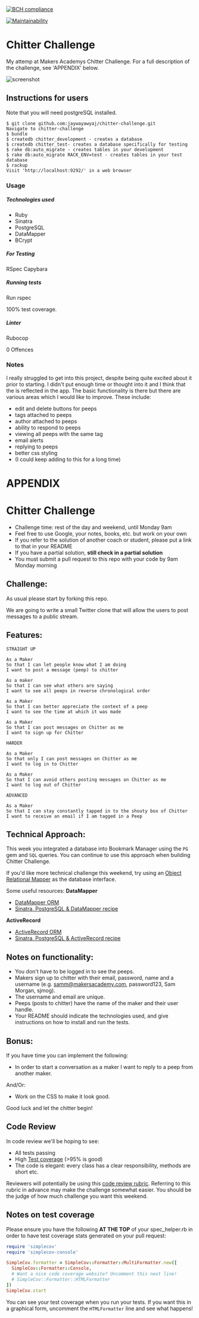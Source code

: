 [![BCH compliance](
  https://bettercodehub.com/edge/badge/jaywayawyaj/chitter-challenge?branch=master
  )](https://bettercodehub.com/)
  
  [![Maintainability](https://api.codeclimate.com/v1/badges/f5f7686d071d8ffa6f9d/maintainability)](https://codeclimate.com/github/jaywayawyaj/chitter-challenge/maintainability)

# Chitter Challenge
My attemp at Makers Academys Chitter Challenge. For a full description of the challenge, see 'APPENDIX' below.

![screenshot](https://github.com/jaywayawyaj/chitter-challenge/blob/master/public/Screen%20Shot%202019-01-13%20at%2023.39.39.png)

## Instructions for users

Note that you will need postgreSQL installed.

```
$ git clone github.com:jaywayawyaj/chitter-challenge.git
Navigate to chitter-challenge
$ bundle
$ createdb chitter_development - creates a database
$ createdb chitter_test- creates a database specifically for testing
$ rake db:auto_migrate - creates tables in your development
$ rake db:auto_migrate RACK_ENV=test - creates tables in your test database
$ rackup
Visit 'http://localhost:9292/' in a web browser
```

### Usage

##### Technologies used
- Ruby
- Sinatra
- PostgreSQL
- DataMapper
- BCrypt

##### For Testing
RSpec
Capybara
##### Running tests
Run rspec

100% test coverage.

##### Linter
Rubocop

0 Offences

### Notes
I really struggled to get into this project, despite being quite excited about it prior to starting. I didn't put enough time or thought into it and I think that the is reflected in the app. The basic functionality is there but there are various areas which I would like to improve. These include:
- edit and delete buttons for peeps
- tags attached to peeps
- author attached to peeps
- ability to respond to peeps
- viewing all peeps with the same tag
- email alerts
- replying to peeps
- better css styling
- (I could keep adding to this for a long time)


# APPENDIX

Chitter Challenge
=================

* Challenge time: rest of the day and weekend, until Monday 9am
* Feel free to use Google, your notes, books, etc. but work on your own
* If you refer to the solution of another coach or student, please put a link to that in your README
* If you have a partial solution, **still check in a partial solution**
* You must submit a pull request to this repo with your code by 9am Monday morning

Challenge:
-------

As usual please start by forking this repo.

We are going to write a small Twitter clone that will allow the users to post messages to a public stream.

Features:
-------

```
STRAIGHT UP

As a Maker
So that I can let people know what I am doing  
I want to post a message (peep) to chitter

As a maker
So that I can see what others are saying  
I want to see all peeps in reverse chronological order

As a Maker
So that I can better appreciate the context of a peep
I want to see the time at which it was made

As a Maker
So that I can post messages on Chitter as me
I want to sign up for Chitter

HARDER

As a Maker
So that only I can post messages on Chitter as me
I want to log in to Chitter

As a Maker
So that I can avoid others posting messages on Chitter as me
I want to log out of Chitter

ADVANCED

As a Maker
So that I can stay constantly tapped in to the shouty box of Chitter
I want to receive an email if I am tagged in a Peep
```

Technical Approach:
-----

This week you integrated a database into Bookmark Manager using the `PG` gem and `SQL` queries. You can continue to use this approach when building Chitter Challenge.

If you'd like more technical challenge this weekend, try using an [Object Relational Mapper](https://en.wikipedia.org/wiki/Object-relational_mapping) as the database interface.

Some useful resources:
**DataMapper**
- [DataMapper ORM](https://datamapper.org/)
- [Sinatra, PostgreSQL & DataMapper recipe](http://recipes.sinatrarb.com/p/databases/postgresql-datamapper)

**ActiveRecord**
- [ActiveRecord ORM](https://guides.rubyonrails.org/active_record_basics.html)
- [Sinatra, PostgreSQL & ActiveRecord recipe](http://recipes.sinatrarb.com/p/databases/postgresql-activerecord?#article)


Notes on functionality:
------

* You don't have to be logged in to see the peeps.
* Makers sign up to chitter with their email, password, name and a username (e.g. samm@makersacademy.com, password123, Sam Morgan, sjmog).
* The username and email are unique.
* Peeps (posts to chitter) have the name of the maker and their user handle.
* Your README should indicate the technologies used, and give instructions on how to install and run the tests.

Bonus:
-----

If you have time you can implement the following:

* In order to start a conversation as a maker I want to reply to a peep from another maker.

And/Or:

* Work on the CSS to make it look good.

Good luck and let the chitter begin!

Code Review
-----------

In code review we'll be hoping to see:

* All tests passing
* High [Test coverage](https://github.com/makersacademy/course/blob/master/pills/test_coverage.md) (>95% is good)
* The code is elegant: every class has a clear responsibility, methods are short etc.

Reviewers will potentially be using this [code review rubric](docs/review.md).  Referring to this rubric in advance may make the challenge somewhat easier.  You should be the judge of how much challenge you want this weekend.

Notes on test coverage
----------------------

Please ensure you have the following **AT THE TOP** of your spec_helper.rb in order to have test coverage stats generated
on your pull request:

```ruby
require 'simplecov'
require 'simplecov-console'

SimpleCov.formatter = SimpleCov::Formatter::MultiFormatter.new([
  SimpleCov::Formatter::Console,
  # Want a nice code coverage website? Uncomment this next line!
  # SimpleCov::Formatter::HTMLFormatter
])
SimpleCov.start
```

You can see your test coverage when you run your tests. If you want this in a graphical form, uncomment the `HTMLFormatter` line and see what happens!
